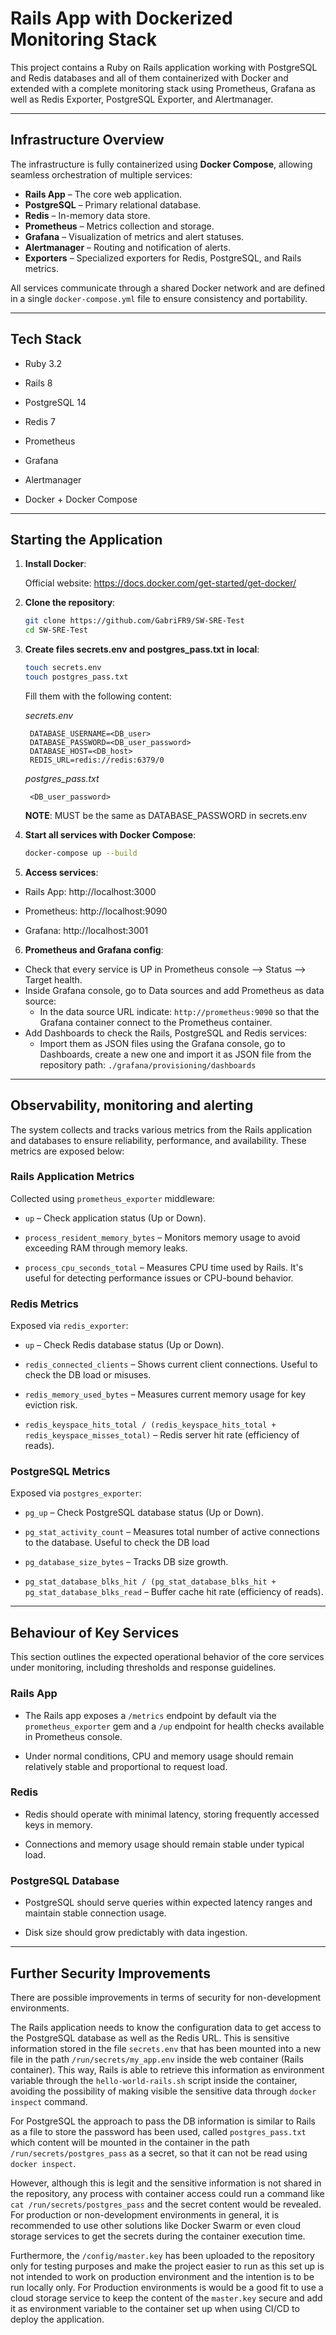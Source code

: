 # Rails App with Dockerized Monitoring Stack

This project contains a Ruby on Rails application working with PostgreSQL and Redis databases and all of them containerized with Docker and extended with a complete monitoring stack using Prometheus, Grafana as well as Redis Exporter, PostgreSQL Exporter, and Alertmanager.

---

## Infrastructure Overview

The infrastructure is fully containerized using **Docker Compose**, allowing seamless orchestration of multiple services:

- **Rails App** – The core web application.
- **PostgreSQL** – Primary relational database.
- **Redis** – In-memory data store.
- **Prometheus** – Metrics collection and storage.
- **Grafana** – Visualization of metrics and alert statuses.
- **Alertmanager** – Routing and notification of alerts.
- **Exporters** – Specialized exporters for Redis, PostgreSQL, and Rails metrics.

All services communicate through a shared Docker network and are defined in a single `docker-compose.yml` file to ensure consistency and portability.

---

## Tech Stack

* Ruby 3.2

* Rails 8

* PostgreSQL 14

* Redis 7

* Prometheus

* Grafana

* Alertmanager

* Docker + Docker Compose

---

## Starting the Application

1. **Install Docker**:

   Official website: https://docs.docker.com/get-started/get-docker/

2. **Clone the repository**:

   ```bash
   git clone https://github.com/GabriFR9/SW-SRE-Test
   cd SW-SRE-Test
   ```

3. **Create files secrets.env and postgres_pass.txt in local**:

   ```bash
   touch secrets.env
   touch postgres_pass.txt
   ```
   Fill them with the following content:

    _secrets.env_
   ```
    DATABASE_USERNAME=<DB_user>
    DATABASE_PASSWORD=<DB_user_password>
    DATABASE_HOST=<DB_host>
    REDIS_URL=redis://redis:6379/0
    ```

     _postgres_pass.txt_
   ```
    <DB_user_password>
    ```
    **NOTE**: MUST be the same as DATABASE_PASSWORD in secrets.env

4. **Start all services with Docker Compose**:

   ```bash
   docker-compose up --build
   ```

5. **Access services**:

* Rails App: http://localhost:3000

* Prometheus: http://localhost:9090

* Grafana: http://localhost:3001

6. **Prometheus and Grafana config**:

- Check that every service is UP in Prometheus console --> Status --> Target health.
- Inside Grafana console, go to Data sources and add Prometheus as data source:
    - In the data source URL indicate: ```http://prometheus:9090``` so that the Grafana container connect to the Prometheus container.
- Add Dashboards to check the Rails, PostgreSQL and Redis services:
    - Import them as JSON files using the Grafana console, go to Dashboards, create a new one and import it as JSON file from the repository path: ```./grafana/provisioning/dashboards```

---

## Observability, monitoring and alerting

The system collects and tracks various metrics from the Rails application and databases to ensure reliability, performance, and availability. These metrics are exposed below:

### Rails Application Metrics

Collected using ```prometheus_exporter``` middleware:

* ```up``` – Check application status (Up or Down).

* ```process_resident_memory_bytes``` – Monitors memory usage to avoid exceeding RAM through memory leaks.

* ```process_cpu_seconds_total``` – Measures CPU time used by Rails. It's useful for detecting performance issues or CPU-bound behavior.

### Redis Metrics

Exposed via ```redis_exporter```:

* ```up``` – Check Redis database status (Up or Down).

* ```redis_connected_clients``` – Shows current client connections. Useful to check the DB load or misuses.

* ```redis_memory_used_bytes``` – Measures current memory usage for key eviction risk.

* ```redis_keyspace_hits_total / (redis_keyspace_hits_total + redis_keyspace_misses_total)``` – Redis server hit rate (efficiency of reads).

### PostgreSQL Metrics

Exposed via ```postgres_exporter```:

* ```pg_up``` – Check PostgreSQL database status (Up or Down).

* ```pg_stat_activity_count``` – Measures total number of active connections to the database. Useful to check the DB load

* ```pg_database_size_bytes``` – Tracks DB size growth.

* ```pg_stat_database_blks_hit / (pg_stat_database_blks_hit + pg_stat_database_blks_read``` – Buffer cache hit rate (efficiency of reads).

---

## Behaviour of Key Services

This section outlines the expected operational behavior of the core services under monitoring, including thresholds and response guidelines.

### Rails App

* The Rails app exposes a ```/metrics``` endpoint by default via the ```prometheus_exporter``` gem and a ```/up``` endpoint for health checks available in Prometheus console.

* Under normal conditions, CPU and memory usage should remain relatively stable and proportional to request load.

### Redis

* Redis should operate with minimal latency, storing frequently accessed keys in memory.

* Connections and memory usage should remain stable under typical load.

### PostgreSQL Database

* PostgreSQL should serve queries within expected latency ranges and maintain stable connection usage.

* Disk size should grow predictably with data ingestion.

---

## Further Security Improvements

There are possible improvements in terms of security for non-development environments.

The Rails application needs to know the configuration data to get access to the PostgreSQL database as well as the Redis URL. This is sensitive information stored in the file ```secrets.env``` that has been mounted into a new file in the path ```/run/secrets/my_app.env``` inside the web container (Rails container). This way, Rails is able to retrieve this information as environment variable through the ```hello-world-rails.sh``` script inside the container, avoiding the possibility of making visible the sensitive data through ```docker inspect``` command.

For PostgreSQL the approach to pass the DB information is similar to Rails as a file to store the password has been used, called ```postgres_pass.txt``` which content will be mounted in the container in the path ```/run/secrets/postgres_pass``` as a secret, so that it can not be read using ```docker inspect```.

However, although this is legit and the sensitive information is not shared in the repository, any process with container access could run a command like ```cat /run/secrets/postgres_pass``` and the secret content would be revealed. For production or non-development environments in general, it is recommended to use other solutions like Docker Swarm or even cloud storage services to get the secrets during the container execution time.

Furthermore, the ```/config/master.key``` has been uploaded to the repository only for testing purposes and make the project easier to run as this set up is not intended to work on production environment and the intention is to be run locally only.
For Production environments is would be a good fit to use a cloud storage service to keep the content of the ```master.key``` secure and add it as environment variable to the container set up when using CI/CD to deploy the application. 